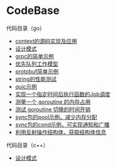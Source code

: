 # CodeBase

代码目录（go）
 
 - [context的源码实现及应用](go/context)
 - [设计模式](go/design_patterns)
 - [grpc的简单示例](go/grpc)
 - [优先队列工作模型](go/priority_queue)
 - [protobuf简单示例](go/protobuf)
 - [string的性能测试](go/string)
 - [quic示例](go/quic)
 - [实现一个指定时间后执行函数的Job调度](go/after_time_job) 
 - [测量一个 goroutine 的内存占用](go/goroutine/goroutine-size.go)
 - [测试 goroutine 切换的时间开销](go/goroutine/context-switch_test.go)
 - [sync包的pool示例，减少内存分配](go/sync/pool)
 - [sync包的cond示例，可实现通知和广播](go/sync/cond)
 - [利用反射操作结构体，获取结构体信息](go/reflect/StructReflect.go)

代码目录（c++）

 - [设计模式](c++/design_patterns)